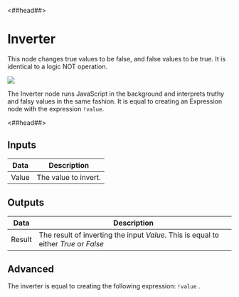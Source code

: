 <##head##>

# Inverter

This node changes <span class="ndl-data">true</span> values to be <span class="ndl-data">false</span>, and <span class="ndl-data">false</span> values to be <span class="ndl-data">true</span>. It is identical to a logic NOT operation.

<div class="ndl-image-with-background l">

![](/nodes/logic/inverter/inverter_node.png)

</div>

The <span class="ndl-node">Inverter</span> node runs JavaScript in the background and interprets truthy and falsy values in the same fashion. It is equal to creating an <span class="ndl-node">Expression</span> node with the expression `!value`.

<##head##>

## Inputs

| Data                                | Description          |
| ----------------------------------- | -------------------- |
| <span class="ndl-data">Value</span> | The value to invert. |

## Outputs

| Data                                 | Description                                                                          |
| ------------------------------------ | ------------------------------------------------------------------------------------ |
| <span class="ndl-data">Result</span> | The result of inverting the input _Value_. This is equal to either _True_ or _False_ |

## Advanced

The inverter is equal to creating the following expression:
`!value` .
